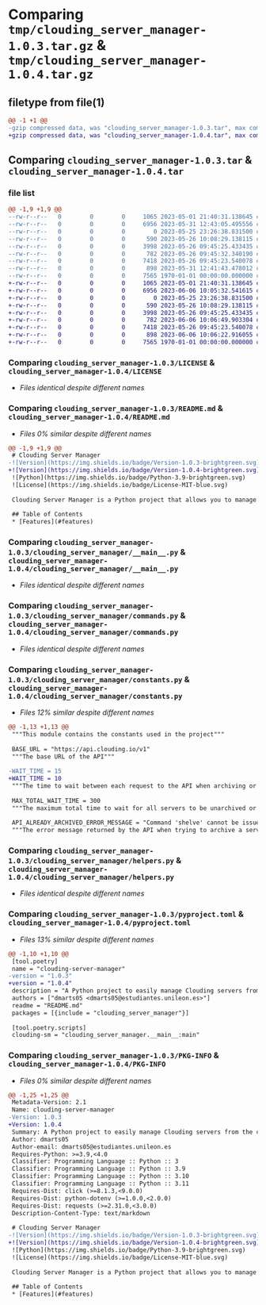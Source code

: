 # Comparing `tmp/clouding_server_manager-1.0.3.tar.gz` & `tmp/clouding_server_manager-1.0.4.tar.gz`

## filetype from file(1)

```diff
@@ -1 +1 @@
-gzip compressed data, was "clouding_server_manager-1.0.3.tar", max compression
+gzip compressed data, was "clouding_server_manager-1.0.4.tar", max compression
```

## Comparing `clouding_server_manager-1.0.3.tar` & `clouding_server_manager-1.0.4.tar`

### file list

```diff
@@ -1,9 +1,9 @@
--rw-r--r--   0        0        0     1065 2023-05-01 21:40:31.138645 clouding_server_manager-1.0.3/LICENSE
--rw-r--r--   0        0        0     6956 2023-05-31 12:43:05.495556 clouding_server_manager-1.0.3/README.md
--rw-r--r--   0        0        0        0 2023-05-25 23:26:38.831500 clouding_server_manager-1.0.3/clouding_server_manager/__init__.py
--rw-r--r--   0        0        0      590 2023-05-26 10:08:29.138115 clouding_server_manager-1.0.3/clouding_server_manager/__main__.py
--rw-r--r--   0        0        0     3998 2023-05-26 09:45:25.433435 clouding_server_manager-1.0.3/clouding_server_manager/commands.py
--rw-r--r--   0        0        0      782 2023-05-26 09:45:32.340190 clouding_server_manager-1.0.3/clouding_server_manager/constants.py
--rw-r--r--   0        0        0     7418 2023-05-26 09:45:23.540078 clouding_server_manager-1.0.3/clouding_server_manager/helpers.py
--rw-r--r--   0        0        0      898 2023-05-31 12:41:43.478012 clouding_server_manager-1.0.3/pyproject.toml
--rw-r--r--   0        0        0     7565 1970-01-01 00:00:00.000000 clouding_server_manager-1.0.3/PKG-INFO
+-rw-r--r--   0        0        0     1065 2023-05-01 21:40:31.138645 clouding_server_manager-1.0.4/LICENSE
+-rw-r--r--   0        0        0     6956 2023-06-06 10:05:32.541615 clouding_server_manager-1.0.4/README.md
+-rw-r--r--   0        0        0        0 2023-05-25 23:26:38.831500 clouding_server_manager-1.0.4/clouding_server_manager/__init__.py
+-rw-r--r--   0        0        0      590 2023-05-26 10:08:29.138115 clouding_server_manager-1.0.4/clouding_server_manager/__main__.py
+-rw-r--r--   0        0        0     3998 2023-05-26 09:45:25.433435 clouding_server_manager-1.0.4/clouding_server_manager/commands.py
+-rw-r--r--   0        0        0      782 2023-06-06 10:06:49.903304 clouding_server_manager-1.0.4/clouding_server_manager/constants.py
+-rw-r--r--   0        0        0     7418 2023-05-26 09:45:23.540078 clouding_server_manager-1.0.4/clouding_server_manager/helpers.py
+-rw-r--r--   0        0        0      898 2023-06-06 10:06:22.916055 clouding_server_manager-1.0.4/pyproject.toml
+-rw-r--r--   0        0        0     7565 1970-01-01 00:00:00.000000 clouding_server_manager-1.0.4/PKG-INFO
```

### Comparing `clouding_server_manager-1.0.3/LICENSE` & `clouding_server_manager-1.0.4/LICENSE`

 * *Files identical despite different names*

### Comparing `clouding_server_manager-1.0.3/README.md` & `clouding_server_manager-1.0.4/README.md`

 * *Files 0% similar despite different names*

```diff
@@ -1,9 +1,9 @@
 # Clouding Server Manager
-![Version](https://img.shields.io/badge/Version-1.0.3-brightgreen.svg)
+![Version](https://img.shields.io/badge/Version-1.0.4-brightgreen.svg)
 ![Python](https://img.shields.io/badge/Python-3.9-brightgreen.svg)
 ![License](https://img.shields.io/badge/License-MIT-blue.svg)
 
 Clouding Server Manager is a Python project that allows you to manage your Clouding servers from the command line. It is designed to list, archive, and unarchive servers in your Clouding account. It uses the [Clouding API](https://api.clouding.io/docs) to perform the actions.
 
 ## Table of Contents
 * [Features](#features)
```

### Comparing `clouding_server_manager-1.0.3/clouding_server_manager/__main__.py` & `clouding_server_manager-1.0.4/clouding_server_manager/__main__.py`

 * *Files identical despite different names*

### Comparing `clouding_server_manager-1.0.3/clouding_server_manager/commands.py` & `clouding_server_manager-1.0.4/clouding_server_manager/commands.py`

 * *Files identical despite different names*

### Comparing `clouding_server_manager-1.0.3/clouding_server_manager/constants.py` & `clouding_server_manager-1.0.4/clouding_server_manager/constants.py`

 * *Files 12% similar despite different names*

```diff
@@ -1,13 +1,13 @@
 """This module contains the constants used in the project"""
 
 BASE_URL = "https://api.clouding.io/v1"
 """The base URL of the API"""
 
-WAIT_TIME = 15
+WAIT_TIME = 10
 """The time to wait between each request to the API when archiving or unarchiving servers"""
 
 MAX_TOTAL_WAIT_TIME = 300
 """The maximum total time to wait for all servers to be unarchived or archived"""
 
 API_ALREADY_ARCHIVED_ERROR_MESSAGE = "Command 'shelve' cannot be issued while server is in the current state"
 """The error message returned by the API when trying to archive a server that is already archived"""
```

### Comparing `clouding_server_manager-1.0.3/clouding_server_manager/helpers.py` & `clouding_server_manager-1.0.4/clouding_server_manager/helpers.py`

 * *Files identical despite different names*

### Comparing `clouding_server_manager-1.0.3/pyproject.toml` & `clouding_server_manager-1.0.4/pyproject.toml`

 * *Files 13% similar despite different names*

```diff
@@ -1,10 +1,10 @@
 [tool.poetry]
 name = "clouding-server-manager"
-version = "1.0.3"
+version = "1.0.4"
 description = "A Python project to easily manage Clouding servers from the command line."
 authors = ["dmarts05 <dmarts05@estudiantes.unileon.es>"]
 readme = "README.md"
 packages = [{include = "clouding_server_manager"}]
 
 [tool.poetry.scripts]
 clouding-sm = "clouding_server_manager.__main__:main"
```

### Comparing `clouding_server_manager-1.0.3/PKG-INFO` & `clouding_server_manager-1.0.4/PKG-INFO`

 * *Files 0% similar despite different names*

```diff
@@ -1,25 +1,25 @@
 Metadata-Version: 2.1
 Name: clouding-server-manager
-Version: 1.0.3
+Version: 1.0.4
 Summary: A Python project to easily manage Clouding servers from the command line.
 Author: dmarts05
 Author-email: dmarts05@estudiantes.unileon.es
 Requires-Python: >=3.9,<4.0
 Classifier: Programming Language :: Python :: 3
 Classifier: Programming Language :: Python :: 3.9
 Classifier: Programming Language :: Python :: 3.10
 Classifier: Programming Language :: Python :: 3.11
 Requires-Dist: click (>=8.1.3,<9.0.0)
 Requires-Dist: python-dotenv (>=1.0.0,<2.0.0)
 Requires-Dist: requests (>=2.31.0,<3.0.0)
 Description-Content-Type: text/markdown
 
 # Clouding Server Manager
-![Version](https://img.shields.io/badge/Version-1.0.3-brightgreen.svg)
+![Version](https://img.shields.io/badge/Version-1.0.4-brightgreen.svg)
 ![Python](https://img.shields.io/badge/Python-3.9-brightgreen.svg)
 ![License](https://img.shields.io/badge/License-MIT-blue.svg)
 
 Clouding Server Manager is a Python project that allows you to manage your Clouding servers from the command line. It is designed to list, archive, and unarchive servers in your Clouding account. It uses the [Clouding API](https://api.clouding.io/docs) to perform the actions.
 
 ## Table of Contents
 * [Features](#features)
```

